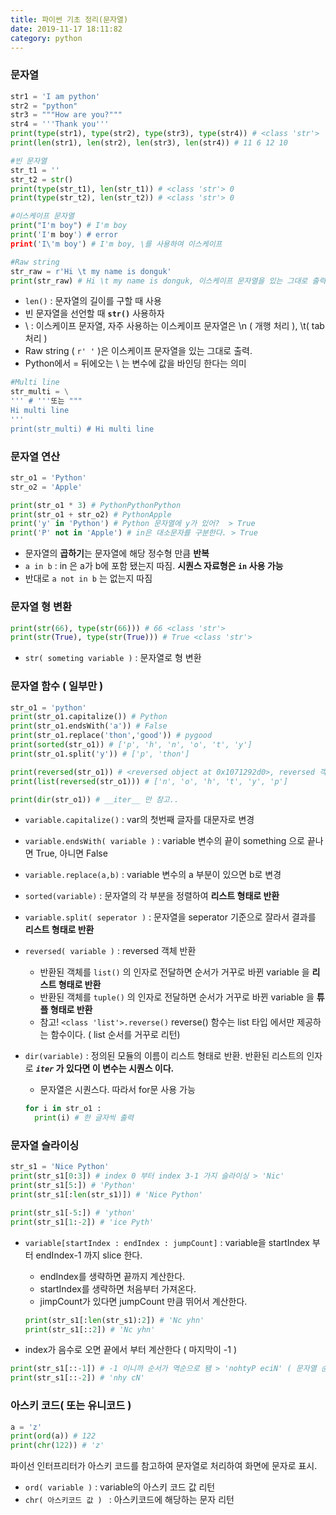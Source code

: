 ```yaml
---
title: 파이썬 기초 정리(문자열)
date: 2019-11-17 18:11:82
category: python
---
```


### 문자열

```python
str1 = 'I am python'
str2 = "python"
str3 = """How are you?"""
str4 = '''Thank you'''
print(type(str1), type(str2), type(str3), type(str4)) # <class 'str'>
print(len(str1), len(str2), len(str3), len(str4)) # 11 6 12 10

#빈 문자열
str_t1 = ''
str_t2 = str()
print(type(str_t1), len(str_t1)) # <class 'str'> 0
print(type(str_t2), len(str_t2)) # <class 'str'> 0

#이스케이프 문자열
print("I'm boy") # I'm boy
print('I'm boy') # error
print('I\'m boy') # I'm boy, \를 사용하여 이스케이프

#Raw string
str_raw = r'Hi \t my name is donguk'
print(str_raw) # Hi \t my name is donguk, 이스케이프 문자열을 있는 그대로 출력

```

- <code>len()</code> : 문자열의 길이를 구할 때 사용
- 빈 문자열을 선언할 때 **<code>str()</code>** 사용하자
- \ : 이스케이프 문자열, 자주 사용하는 이스케이프 문자열은 \n ( 개행 처리 ), \t( tab 처리 ) 
- Raw string ( <code>r' '</code> )은 이스케이프 문자열을 있는 그대로 출력.
- Python에서 = 뒤에오는 \ 는 변수에 값을 바인딩 한다는 의미

```python
#Multi line
str_multi = \
''' # '''또는 """
Hi multi line
'''
print(str_multi) # Hi multi line
```



### 문자열 연산

```python
str_o1 = 'Python'
str_o2 = 'Apple'

print(str_o1 * 3) # PythonPythonPython
print(str_o1 + str_o2) # PythonApple
print('y' in 'Python') # Python 문자열에 y가 있어?  > True
print('P' not in 'Apple') # in은 대소문자를 구분한다. > True
```

- 문자열의 **곱하기**는 문자열에 해당 정수형 만큼 **반복**
- <code>a in b</code> : in 은 a가 b에 포함 됐는지 따짐. **시퀀스 자료형은 <code>in</code> 사용 가능** 
- 반대로 <code>a not in b</code> 는 없는지 따짐



### 문자열 형 변환

```python
print(str(66), type(str(66))) # 66 <class 'str'>
print(str(True), type(str(True))) # True <class 'str'>
```

- <code>str( someting variable )</code> : 문자열로 형 변환 



### 문자열 함수 ( 일부만 )

```python
str_o1 = 'python'
print(str_o1.capitalize()) # Python
print(str_o1.endsWith('a')) # False
print(str_o1.replace('thon','good')) # pygood
print(sorted(str_o1)) # ['p', 'h', 'n', 'o', 't', 'y']
print(str_o1.split('y')) # ['p', 'thon']

print(reversed(str_o1)) # <reversed object at 0x1071292d0>, reversed 객체를 반환
print(list(reversed(str_o1))) # ['n', 'o', 'h', 't', 'y', 'p']

print(dir(str_o1)) # __iter__ 만 참고..
```

- <code>variable.capitalize()</code> : var의 첫번째 글자를 대문자로 변경

- <code>variable.endsWith( variable )</code> : variable 변수의 끝이 something 으로 끝나면 True, 아니면 False
- <code>variable.replace(a,b)</code> : variable 변수의 a 부분이 있으면 b로 변경
- <code>sorted(variable)</code> : 문자열의 각 부분을 정렬하여 **리스트 형태로 반환** 
- <code>variable.split( seperator )</code> : 문자열을 seperator 기준으로 잘라서 결과를 **리스트 형태로 반환**
- <code>reversed( variable )</code> :  reversed 객체 반환
  - 반환된 객체를 <code>list()</code> 의 인자로 전달하면 순서가 거꾸로 바뀐 variable 을 **리스트 형태로 반환**
  - 반환된 객체를 <code>tuple()</code> 의 인자로 전달하면 순서가 거꾸로 바뀐 variable 을 **튜플 형태로 반환**
  - 참고! <code><class 'list'>.reverse()</code> reverse() 함수는 list 타입 에서만 제공하는 함수이다. ( list 순서를 거꾸로 리턴)

- <code>dir(variable)</code> : 정의된 모듈의 이름이 리스트 형태로 반환. 반환된 리스트의 인자로 **<code>_iter_</code> 가 있다면 이 변수는 시퀀스 이다.** 

  - 문자열은 시퀀스다. 따라서 for문 사용 가능

  ```python
  for i in str_o1 :
    print(i) # 한 글자씩 출력
  ```

  

### 문자열 슬라이싱

```python
str_s1 = 'Nice Python'
print(str_s1[0:3]) # index 0 부터 index 3-1 가지 슬라이싱 > 'Nic'
print(str_s1[5:]) # 'Python'
print(str_s1[:len(str_s1)]) # 'Nice Python'

print(str_s1[-5:]) # 'ython'
print(str_s1[1:-2]) # 'ice Pyth'
```

- <code>variable[startIndex : endIndex : jumpCount]</code> : variable을 startIndex 부터 endIndex-1 까지  slice 한다.

  - endIndex를 생략하면 끝까지 계산한다.
  - startIndex를 생략하면 처음부터 가져온다.
  - jimpCount가 있다면 jumpCount 만큼 뛰어서 계산한다.

  ```python
  print(str_s1[:len(str_s1):2]) # 'Nc yhn'
  print(str_s1[::2]) # 'Nc yhn'
  ```

- index가 음수로 오면 끝에서 부터 계산한다 ( 마지막이 -1 )

```python
print(str_s1[::-1]) # -1 이니까 순서가 역순으로 됌 > 'nohtyP eciN' ( 문자열 순서 바꿀 때 사용하면 좋을까? )
print(str_s1[::-2]) # 'nhy cN'
```



### 아스키 코드( 또는 유니코드 )

```python
a = 'z'
print(ord(a)) # 122
print(chr(122)) # 'z'
```

파이선 인터프리터가 아스키 코드를 참고하여 문자열로 처리하여 화면에 문자로 표시.

- <code>ord( variable )</code> : variable의 아스키 코드 값 리턴
- <code>chr( 아스키코드 값 ) </code> : 아스키코드에 해당하는 문자 리턴